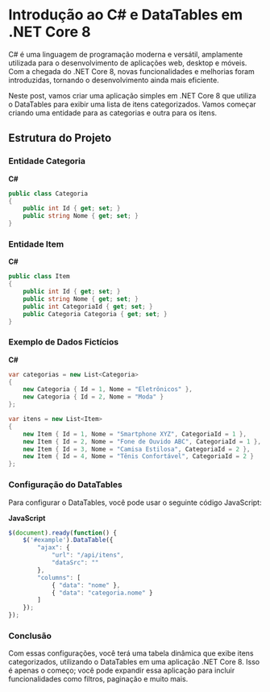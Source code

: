
# Introdução ao C# e DataTables em .NET Core 8

C# é uma linguagem de programação moderna e versátil, amplamente utilizada para o desenvolvimento de aplicações web, desktop e móveis. Com a chegada do .NET Core 8, novas funcionalidades e melhorias foram introduzidas, tornando o desenvolvimento ainda mais eficiente.

Neste post, vamos criar uma aplicação simples em .NET Core 8 que utiliza o DataTables para exibir uma lista de itens categorizados. Vamos começar criando uma entidade para as categorias e outra para os itens.

## Estrutura do Projeto

### Entidade Categoria

**C#**

```csharp
public class Categoria
{
    public int Id { get; set; }
    public string Nome { get; set; }
}
```

### Entidade Item

**C#**

```csharp
public class Item
{
    public int Id { get; set; }
    public string Nome { get; set; }
    public int CategoriaId { get; set; }
    public Categoria Categoria { get; set; }
}
```

### Exemplo de Dados Fictícios

**C#**

```csharp
var categorias = new List<Categoria>
{
    new Categoria { Id = 1, Nome = "Eletrônicos" },
    new Categoria { Id = 2, Nome = "Moda" }
};

var itens = new List<Item>
{
    new Item { Id = 1, Nome = "Smartphone XYZ", CategoriaId = 1 },
    new Item { Id = 2, Nome = "Fone de Ouvido ABC", CategoriaId = 1 },
    new Item { Id = 3, Nome = "Camisa Estilosa", CategoriaId = 2 },
    new Item { Id = 4, Nome = "Tênis Confortável", CategoriaId = 2 }
};
```

### Configuração do DataTables

Para configurar o DataTables, você pode usar o seguinte código JavaScript:

**JavaScript**

```javascript
$(document).ready(function() {
    $('#example').DataTable({
        "ajax": {
            "url": "/api/itens",
            "dataSrc": ""
        },
        "columns": [
            { "data": "nome" },
            { "data": "categoria.nome" }
        ]
    });
});
```

### Conclusão

Com essas configurações, você terá uma tabela dinâmica que exibe itens categorizados, utilizando o DataTables em uma aplicação .NET Core 8. Isso é apenas o começo; você pode expandir essa aplicação para incluir funcionalidades como filtros, paginação e muito mais.
